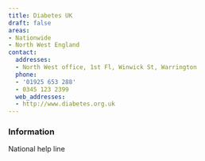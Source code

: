 ```yaml
---
title: Diabetes UK
draft: false
areas:
- Nationwide
- North West England
contact:
  addresses:
  - North West office, 1st Fl, Winwick St, Warrington
  phone:
  - '01925 653 288'
  - 0345 123 2399
  web_addresses:
  - http://www.diabetes.org.uk
---
```


### Information
National help line

